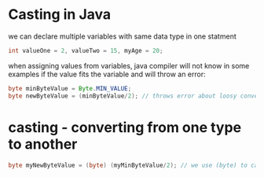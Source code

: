 # Casting in Java

we can declare multiple variables with same data type in one statment

```java
int valueOne = 2, valueTwo = 15, myAge = 20;
```

when assigning values from variables, java compiler will not know in some examples if the value fits the variable and will throw an error:
```java
byte minByteValue = Byte.MIN_VALUE;
byte newByteValue = (minByteValue/2); // throws error about loosy conversion

```

# casting - converting from one type to another

```java
byte myNewByteValue = (byte) (myMinByteValue/2); // we use (byte) to cast byte type onto result of the equation. Telling java what type it will be
```
